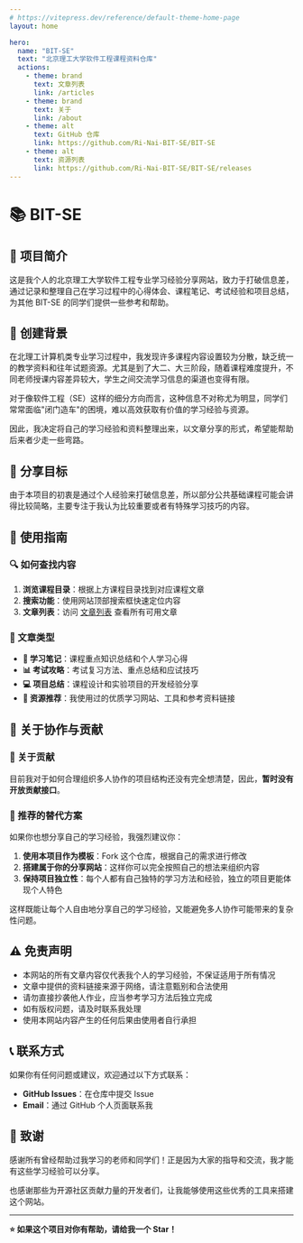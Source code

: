```yaml
---
# https://vitepress.dev/reference/default-theme-home-page
layout: home

hero:
  name: "BIT-SE"
  text: "北京理工大学软件工程课程资料仓库"
  actions:
    - theme: brand
      text: 文章列表
      link: /articles
    - theme: brand
      text: 关于
      link: /about
    - theme: alt
      text: GitHub 仓库
      link: https://github.com/Ri-Nai-BIT-SE/BIT-SE
    - theme: alt
      text: 资源列表
      link: https://github.com/Ri-Nai-BIT-SE/BIT-SE/releases
---
```


# 📚 BIT-SE

## 🌟 项目简介

这是我个人的北京理工大学软件工程专业学习经验分享网站，致力于打破信息差，通过记录和整理自己在学习过程中的心得体会、课程笔记、考试经验和项目总结，为其他 BIT-SE 的同学们提供一些参考和帮助。

## 📖 创建背景

在北理工计算机类专业学习过程中，我发现许多课程内容设置较为分散，缺乏统一的教学资料和往年试题资源。尤其是到了大二、大三阶段，随着课程难度提升，不同老师授课内容差异较大，学生之间交流学习信息的渠道也变得有限。

对于像软件工程（SE）这样的细分方向而言，这种信息不对称尤为明显，同学们常常面临"闭门造车"的困境，难以高效获取有价值的学习经验与资源。

因此，我决定将自己的学习经验和资料整理出来，以文章分享的形式，希望能帮助后来者少走一些弯路。

## 🎯 分享目标

由于本项目的初衷是通过个人经验来打破信息差，所以部分公共基础课程可能会讲得比较简略，主要专注于我认为比较重要或者有特殊学习技巧的内容。

## 📝 使用指南

### 🔍 如何查找内容
1. **浏览课程目录**：根据上方课程目录找到对应课程文章
2. **搜索功能**：使用网站顶部搜索框快速定位内容
3. **文章列表**：访问 [文章列表](/articles) 查看所有可用文章

### 📖 文章类型
- **📄 学习笔记**：课程重点知识总结和个人学习心得
- **📊 考试攻略**：考试复习方法、重点总结和应试技巧
- **💻 项目总结**：课程设计和实验项目的开发经验分享
- **🔗 资源推荐**：我使用过的优质学习网站、工具和参考资料链接

## 🤔 关于协作与贡献

### 🚧 关于贡献

目前我对于如何合理组织多人协作的项目结构还没有完全想清楚，因此，**暂时没有开放贡献接口**。

### 🎯 推荐的替代方案

如果你也想分享自己的学习经验，我强烈建议你：

1. **使用本项目作为模板**：Fork 这个仓库，根据自己的需求进行修改
2. **搭建属于你的分享网站**：这样你可以完全按照自己的想法来组织内容
3. **保持项目独立性**：每个人都有自己独特的学习方法和经验，独立的项目更能体现个人特色

这样既能让每个人自由地分享自己的学习经验，又能避免多人协作可能带来的复杂性问题。

## ⚠️ 免责声明
- 本网站的所有文章内容仅代表我个人的学习经验，不保证适用于所有情况
- 文章中提供的资料链接来源于网络，请注意甄别和合法使用
- 请勿直接抄袭他人作业，应当参考学习方法后独立完成
- 如有版权问题，请及时联系我处理
- 使用本网站内容产生的任何后果由使用者自行承担

## 📞 联系方式

如果你有任何问题或建议，欢迎通过以下方式联系：

- **GitHub Issues**：在仓库中提交 Issue
- **Email**：通过 GitHub 个人页面联系我

## 🙏 致谢

感谢所有曾经帮助过我学习的老师和同学们！正是因为大家的指导和交流，我才能有这些学习经验可以分享。

也感谢那些为开源社区贡献力量的开发者们，让我能够使用这些优秀的工具来搭建这个网站。

---

**⭐ 如果这个项目对你有帮助，请给我一个 Star！**
